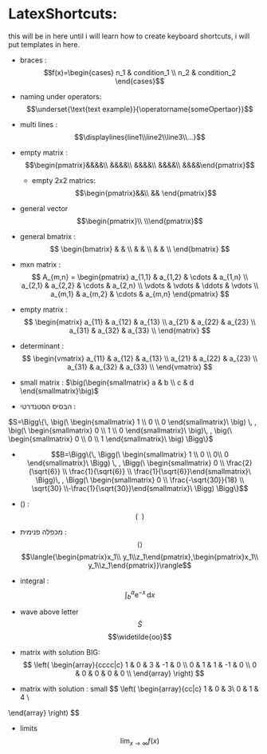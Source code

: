 # LatexShortcuts:
this will be in here until i will learn how to create keyboard shortcuts, i will put templates in here.

* braces : $$ֿf(x)=\begin{cases}
    n_1 & condition_1 \\
     n_2 & condition_2
  \end{cases}$$
* naming under operators: 
$$\underset{\text{text example}}{\operatorname{someOpertaor}}$$
* multi lines : 
	$$\displaylines{line1\\line2\\line3\\...}$$
* empty matrix :
  $$\begin{pmatrix}&&&&\\ &&&&\\ &&&&\\ &&&&\\ &&&&\end{pmatrix}$$
  * empty 2x2 matrics: 
    $$\begin{pmatrix}&&\\ && \end{pmatrix}$$
* general vector
$$\begin{pmatrix}\\ \\\end{pmatrix}$$
* general bmatrix : 
$$
	\begin{bmatrix} 
	 &  &  \\
	 &  & \\
	 &  & \\
	\end{bmatrix}
$$
* mxn matrix :
$$
A_{m,n} = 
\begin{pmatrix}
a_{1,1} & a_{1,2} & \cdots & a_{1,n} \\
a_{2,1} & a_{2,2} & \cdots & a_{2,n} \\
\vdots  & \vdots  & \ddots & \vdots  \\
a_{m,1} & a_{m,2} & \cdots & a_{m,n} 
\end{pmatrix}
$$

* empty matrix : 
$$
  \begin{matrix} 
   a_{11} & a_{12} & a_{13}  \\
   a_{21} & a_{22} & a_{23}  \\
   a_{31} & a_{32} & a_{33}  \\
   \end{matrix} 
$$

* determinant : 
$$
   \begin{vmatrix} 
   a_{11} & a_{12} & a_{13}  \\
   a_{21} & a_{22} & a_{23}  \\
   a_{31} & a_{32} & a_{33}  \\
   \end{vmatrix}
$$
* small matrix :
 $\big(\begin{smallmatrix} a & b \\ c & d \end{smallmatrix}\big)$


* הבסיס הסטנדרטי :

$S=\Bigg\{\, \big(\ \begin{smallmatrix} 1  \\ 0 \\ 0 \end{smallmatrix}\ \big) \, , \big(\ \begin{smallmatrix} 0  \\ 1 \\ 0 \end{smallmatrix}\ \big)\, , \big(\ \begin{smallmatrix} 0  \\ 0 \\ 1 \end{smallmatrix}\ \big) \Bigg\}$
* $$B=\Bigg\{\, \Bigg(\ \begin{smallmatrix} 1  \\ 0 \\ 0\\ 0 \end{smallmatrix}\ \Bigg) \, , \Bigg(\ \begin{smallmatrix} 0  \\ \frac{2}{\sqrt{6}} \\ \frac{1}{\sqrt{6}} \\ \frac{1}{\sqrt{6}}\end{smallmatrix}\ \Bigg)\, , \Bigg(\ \begin{smallmatrix} 0  \\ \frac{-\sqrt{30}}{18} \\ \sqrt{30} \\-\frac{1}{\sqrt{30}}\end{smallmatrix}\ \Bigg) \Bigg\}$$



 * () :  $$\big(\ \ \big)$$
* מכפלה פנימית :
$$\left\langle\right\rangle$$
$$\langle{\begin{pmatrix}x_1\\ y_1\\z_1\end{pmatrix},\begin{pmatrix}x_1\\ y_1\\z_1\end{pmatrix}}\rangle$$

* integral : 
$$\int_b^a \mathrm{e}^{-x}\,\mathrm{d}x$$


* wave above letter
$$\tilde{S}$$
$$\widetilde{oo}$$

* matrix with solution BIG:
$$
\left(
\begin{array}{cccc|c}
1 & 0 & 3 & -1 & 0 \\
0 & 1 & 1 & -1 & 0 \\
0 & 0 & 0 & 0 & 0 \\
\end{array}
\right)
$$
* matrix with solution : small 
$$
\left(
\begin{array}{cc|c}
1 & 0 & 3\\
0 & 1 & 4 \\

\end{array}
\right)
$$
* limits
$$ \lim_{x\to\infty} f(x)$$